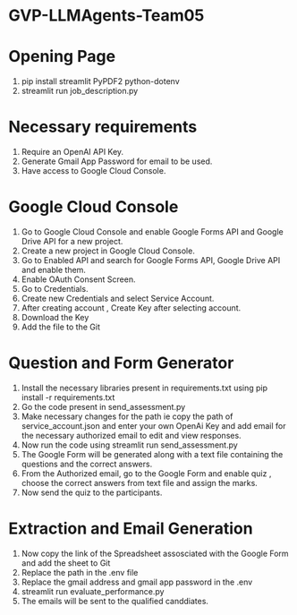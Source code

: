 # GVP-LLMAgents-Team05

# Opening Page
1. pip install streamlit PyPDF2 python-dotenv 
2. streamlit run job_description.py 


# Necessary requirements
1. Require an OpenAI API Key.
2. Generate Gmail App Password for email to be used.
3. Have access to Google Cloud Console.
   
# Google Cloud Console
1. Go to Google Cloud Console and enable Google Forms API and Google Drive API for a new project.
2. Create a new project in Google Cloud Console.
3. Go to Enabled API and search for Google Forms API, Google Drive API and enable them.
4. Enable OAuth Consent Screen.
5. Go to Credentials.
6. Create new Credentials and select Service Account.
7. After creating account , Create Key after selecting account.
8. Download the Key
9. Add the file to the Git

# Question and Form Generator
1. Install the necessary libraries present in requirements.txt using pip install -r requirements.txt
2. Go the code present in send_assessment.py
3. Make necessary changes for the path ie  copy the path of service_account.json and enter your own OpenAi Key and add email for the necessary authorized email to edit and view responses.
4. Now run the code using streamlit run send_assessment.py
5. The Google Form will be generated along with a text file containing the questions and the correct answers.
6. From the Authorized email, go to the Google Form and enable quiz , choose the correct answers from text file and assign the marks.
7. Now send the quiz to the participants.

# Extraction and Email Generation
1. Now copy the link of the Spreadsheet assosciated with the Google Form and add the sheet to Git
2. Replace the path in the .env file 
3. Replace the gmail address and gmail app password in the .env
4. streamlit run evaluate_performance.py
5. The emails will be sent to the qualified canddiates.
